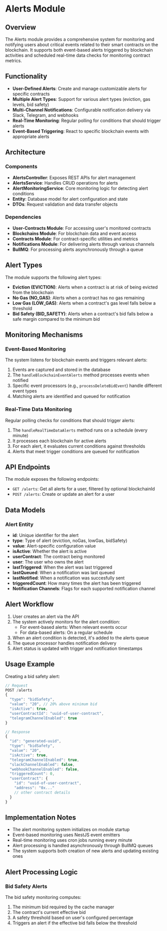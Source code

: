 # Alerts Module

## Overview

The Alerts module provides a comprehensive system for monitoring and notifying users about critical events related to their smart contracts on the blockchain. It supports both event-based alerts triggered by blockchain activities and scheduled real-time data checks for monitoring contract metrics.

## Functionality

- **User-Defined Alerts**: Create and manage customizable alerts for specific contracts
- **Multiple Alert Types**: Support for various alert types (eviction, gas levels, bid safety)
- **Multi-Channel Notifications**: Configurable notification delivery via Slack, Telegram, and webhooks
- **Real-Time Monitoring**: Regular polling for conditions that should trigger alerts
- **Event-Based Triggering**: React to specific blockchain events with appropriate alerts

## Architecture

### Components

- **AlertsController**: Exposes REST APIs for alert management
- **AlertsService**: Handles CRUD operations for alerts
- **AlertMonitoringService**: Core monitoring logic for detecting alert conditions
- **Entity**: Database model for alert configuration and state
- **DTOs**: Request validation and data transfer objects

### Dependencies

- **User-Contracts Module**: For accessing user's monitored contracts
- **Blockchains Module**: For blockchain data and event access
- **Contracts Module**: For contract-specific utilities and metrics
- **Notifications Module**: For delivering alerts through various channels
- **BullMQ**: For processing alerts asynchronously through a queue

## Alert Types

The module supports the following alert types:

- **Eviction (EVICTION)**: Alerts when a contract is at risk of being evicted from the blockchain
- **No Gas (NO_GAS)**: Alerts when a contract has no gas remaining
- **Low Gas (LOW_GAS)**: Alerts when a contract's gas level falls below a threshold
- **Bid Safety (BID_SAFETY)**: Alerts when a contract's bid falls below a safe margin compared to the minimum bid

## Monitoring Mechanisms

### Event-Based Monitoring

The system listens for blockchain events and triggers relevant alerts:

1. Events are captured and stored in the database
2. The `handleBlockchainEventAlerts` method processes events when notified
3. Specific event processors (e.g., `processDeleteBidEvent`) handle different event types
4. Matching alerts are identified and queued for notification

### Real-Time Data Monitoring

Regular polling checks for conditions that should trigger alerts:

1. The `handleRealTimeDataAlerts` method runs on a schedule (every minute)
2. It processes each blockchain for active alerts
3. For each alert, it evaluates current conditions against thresholds
4. Alerts that meet trigger conditions are queued for notification

## API Endpoints

The module exposes the following endpoints:

- `GET /alerts`: Get all alerts for a user, filtered by optional blockchainId
- `POST /alerts`: Create or update an alert for a user

## Data Models

### Alert Entity

- **id**: Unique identifier for the alert
- **type**: Type of alert (eviction, noGas, lowGas, bidSafety)
- **value**: Alert-specific configuration value
- **isActive**: Whether the alert is active
- **userContract**: The contract being monitored
- **user**: The user who owns the alert
- **lastTriggered**: When the alert was last triggered
- **lastQueued**: When a notification was last queued
- **lastNotified**: When a notification was succesfully sent
- **triggeredCount**: How many times the alert has been triggered
- **Notification Channels**: Flags for each supported notification channel

## Alert Workflow

1. User creates an alert via the API
2. The system actively monitors for the alert condition:
   - For event-based alerts: When relevant events occur
   - For data-based alerts: On a regular schedule
3. When an alert condition is detected, it's added to the alerts queue
4. The queue processor handles notification delivery
5. Alert status is updated with trigger and notification timestamps

## Usage Example

Creating a bid safety alert:

```typescript
// Request
POST /alerts
{
  "type": "bidSafety",
  "value": "20", // 20% above minimum bid
  "isActive": true,
  "userContractId": "uuid-of-user-contract",
  "telegramChannelEnabled": true
}

// Response
{
  "id": "generated-uuid",
  "type": "bidSafety",
  "value": "20",
  "isActive": true,
  "telegramChannelEnabled": true,
  "slackChannelEnabled": false,
  "webhookChannelEnabled": false,
  "triggeredCount": 0,
  "userContract": {
    "id": "uuid-of-user-contract",
    "address": "0x..."
    // other contract details
  }
}
```

## Implementation Notes

- The alert monitoring system initializes on module startup
- Event-based monitoring uses NestJS event emitters
- Real-time monitoring uses cron jobs running every minute
- Alert processing is handled asynchronously through BullMQ queues
- The system supports both creation of new alerts and updating existing ones

## Alert Processing Logic

### Bid Safety Alerts

The bid safety monitoring computes:

1. The minimum bid required by the cache manager
2. The contract's current effective bid
3. A safety threshold based on user's configured percentage
4. Triggers an alert if the effective bid falls below the threshold
